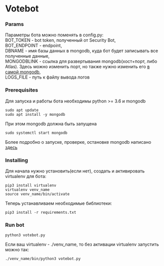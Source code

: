 # Votebot

### Params

Параметры бота можно поменять в config.py:                                                                             
BOT_TOKEN - bot token, полученный от Security Bot,                                              
BOT_ENDPOINT - endpoint,                                                                      
DBNAME - имя базы данных в mongodb, куда бот будет записывать все полученные данные,                               
MONGODBLINK - ссылка для развертывания mongodb(хост+порт, либо Atlas). Здесь можно изменить порт, но также нужно изменить его [в самой mongodb](https://www.digitalocean.com/community/tutorials/how-to-install-mongodb-on-ubuntu-18-04-ru),               
LOGS_FILE - путь к файлу вывода логов

### Prerequisites

Для запуска и работы бота необходимы python >= 3.6 и mongodb

```
sudo apt update
sudo apt install -y mongodb
```
При этом mongodb должна быть запущена

```
sudo systemctl start mongodb
```
Более подробно о запуске, проверке, остановке mongodb написано [здесь](https://www.digitalocean.com/community/tutorials/how-to-install-mongodb-on-ubuntu-18-04-ru)

### Installing
Для начала нужно установить(если нет), создать и активировать virtualenv для бота:

```
pip3 install virtualenv
virtualenv venv_name
source venv_name/bin/activate
```

Теперь устанавливаем необходимые библиотеки:
```
pip3 install -r requirements.txt
```
### Run bot
```
python3 votebot.py
```
Если ваш virtualenv - ./venv_name, то без активации virtualenv запустить можно так:
```
./venv_name/bin/python3 votebot.py
```
